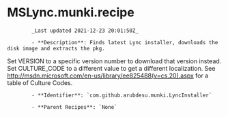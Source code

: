 # MSLync.munki.recipe

            _Last updated 2021-12-23 20:01:50Z_

            - **Description**: Finds latest Lync installer, downloads the disk image and extracts the pkg.
Set VERSION to a specific version number to download that version instead.
Set CULTURE_CODE to a different value to get a different localization. See
http://msdn.microsoft.com/en-us/library/ee825488(v=cs.20).aspx for a table of Culture Codes.

            - **Identifier**: `com.github.arubdesu.munki.LyncInstaller`

            - **Parent Recipes**: `None`
